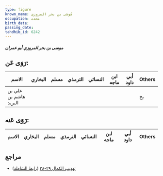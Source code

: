 ```yaml
---
type: figure
known_name: مُوسَى بن بحر المروزي
occupation: محدث
birth_date:
passing_date:
tahdhib_id: 6242
---
```

##### موسى بن بحر المروزي أبو عمران

## رَوَى عَن:
| الاسم                 | البخاري | مسلم | الترمذي | النسائي | ابن ماجه | أبي داود | Others |
| --------------------- | ------- | ---- | ------- | ------- | -------- | -------- | ------ |
| علي بن هاشم بن البريد |         |      |         |         |          |          | بخ     |
## رَوَى عَنه:
| الاسم | البخاري | مسلم | الترمذي | النسائي | ابن ماجه | أبي داود | Others |
| ----- | ------- | ---- | ------- | ------- | -------- | -------- | ------ |
## مراجع
- [تهذيب الكمال ٢٩-٣٨](obsidian://open?vault=Tahdhib-al-Kamal&file=Figures/٦٢٤٢-موسى%20بن%20بحر%20المروزي%20أبو%20عمران) ([رابط الشاملة](https://shamela.ws/book/3722/15609))